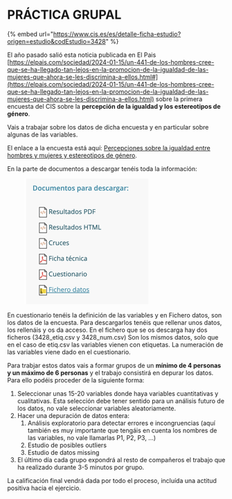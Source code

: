 # PRÁCTICA GRUPAL

{% embed url="https://www.cis.es/es/detalle-ficha-estudio?origen=estudio&codEstudio=3428" %}

El año pasado salió esta noticia publicada en El Pais [https://elpais.com/sociedad/2024-01-15/un-441-de-los-hombres-cree-que-se-ha-llegado-tan-lejos-en-la-promocion-de-la-igualdad-de-las-mujeres-que-ahora-se-les-discrimina-a-ellos.html#](https://elpais.com/sociedad/2024-01-15/un-441-de-los-hombres-cree-que-se-ha-llegado-tan-lejos-en-la-promocion-de-la-igualdad-de-las-mujeres-que-ahora-se-les-discrimina-a-ellos.html)  sobre la primera encuesta del CIS sobre la **percepción de la igualdad y los estereotipos de género**.&#x20;

Vais a trabajar sobre los datos de dicha encuesta y en particular sobre algunas de las variables.

El enlace a la encuesta está aquí: [Percepciones sobre la igualdad entre hombres y mujeres y estereotipos de género](https://www.cis.es/detalle-ficha-de-estudio?origen=estudio\&codEstudio=3428).

En la parte de documentos a descargar tenéis toda la información:

<figure><img src="../.gitbook/assets/image (232).png" alt="" width="286"><figcaption></figcaption></figure>

En cuestionario tenéis la definición de las variables y en Fichero datos, son los datos de la encuesta. Para descargarlos tenéis que rellenar unos datos, los rellenáis y os da acceso. En el fichero que se os descarga hay dos ficheros (3428\_etiq.csv y 3428\_num.csv) Son los mismos datos, solo que en el caso de etiq.csv las variables vienen con etiquetas. La numeración de las variables viene dado en el cuestionario.&#x20;

Para trabjar estos datos vais a formar grupos de un **mínimo de 4 personas y un máximo de 6 personas** y el trabajo consistirá en depurar los datos. Para ello podéis proceder de la siguiente forma:

1. Seleccionar unas 15-20 variables donde haya variables cuantitativas y cualitativas. Esta selección debe tener sentido para un análisis futuro de los datos, no vale seleccionar variables aleatoriamente.
2. Hacer una depuración de datos entera:
   1. Análisis exploratorio para detectar errores e incongruencias (aquí también es muy importante que tengáis en cuenta los nombres de las variables, no vale llamarlas P1, P2, P3, ...)
   2. Estudio de posibles outliers
   3. Estudio de datos missing
3. El último día cada grupo expondrá al resto de compañeros el trabajo que ha realizado durante 3-5 minutos por grupo.

La calificación final vendrá dada por todo el proceso, incluída una actitud positiva hacia el ejercicio.&#x20;
